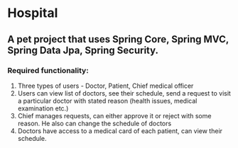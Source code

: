 # Hospital

## A pet project that uses Spring Core, Spring MVC, Spring Data Jpa, Spring Security.

### Required functionality:
1. Three types of users - Doctor, Patient, Chief medical officer
2. Users can view list of doctors, see their schedule, send a request to visit a particular doctor with stated reason (health issues, medical examination etc.)
3. Chief manages requests, can either approve it or reject with some reason. He also can change the schedule of doctors
4. Doctors have access to a medical card of each patient, can view their schedule.
